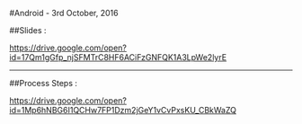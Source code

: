 
#Android - 3rd October, 2016

##Slides : 

https://drive.google.com/open?id=17Qm1gGfp_njSFMTrC8HF6ACiFzGNFQK1A3LpWe2lyrE

---------------

##Process Steps : 

https://drive.google.com/open?id=1Mp6hNBG6I1QCHw7FP1Dzm2jGeY1vCvPxsKU_CBkWaZQ
